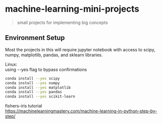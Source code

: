 # machine-learning-mini-projects
> small projects for implementing big concepts

## Environment Setup
Most the projects in this will require jupyter notebook with access to scipy, numpy, matplotlib, pandas, and sklearn libraries.

Linux:  
using --yes flag to bypass confirmations
```sh
conda install --yes scipy
conda install --yes numpy
conda install --yes matplotlib
conda install --yes pandas
conda install --yes scikit-learn

```
fishers-iris tutorial  
https://machinelearningmastery.com/machine-learning-in-python-step-by-step/
